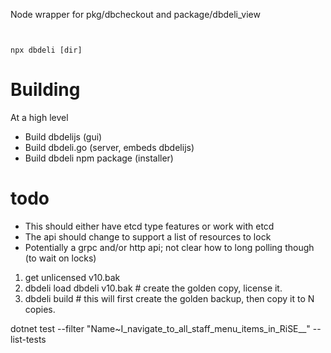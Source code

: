 Node wrapper for pkg/dbcheckout and package/dbdeli_view

```


npx dbdeli [dir]
```

# Building
At a high level
* Build dbdelijs (gui)
* Build dbdeli.go (server, embeds dbdelijs)
* Build dbdeli npm package (installer)

# todo
* This should either have etcd type features or work with etcd
* The api should change to support a list of resources to lock
* Potentially a grpc and/or http api; not clear how to long polling though (to wait on locks)


1. get unlicensed v10.bak
2. dbdeli load dbdeli v10.bak  # create the golden copy, license it.
3. dbdeli build     # this will first create the golden backup, then copy it to N copies.


dotnet test --filter "Name~I_navigate_to_all_staff_menu_items_in_RiSE__" --list-tests